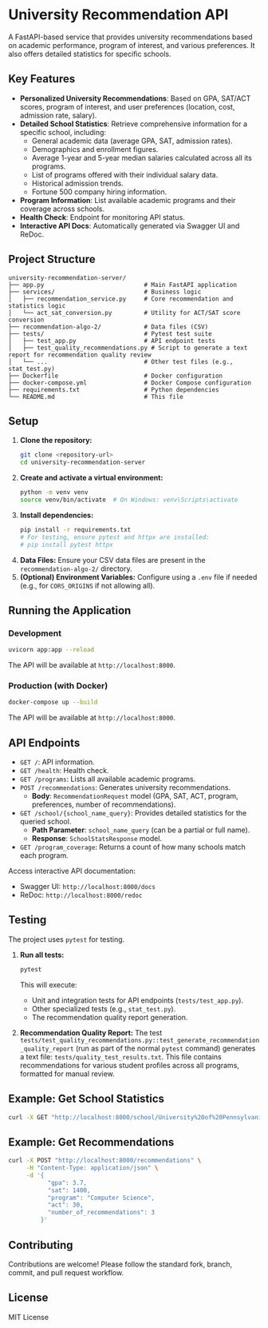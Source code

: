 # University Recommendation API

A FastAPI-based service that provides university recommendations based on academic performance, program of interest, and various preferences. It also offers detailed statistics for specific schools.

## Key Features

-   **Personalized University Recommendations**: Based on GPA, SAT/ACT scores, program of interest, and user preferences (location, cost, admission rate, salary).
-   **Detailed School Statistics**: Retrieve comprehensive information for a specific school, including:
    -   General academic data (average GPA, SAT, admission rates).
    -   Demographics and enrollment figures.
    -   Average 1-year and 5-year median salaries calculated across all its programs.
    -   List of programs offered with their individual salary data.
    -   Historical admission trends.
    -   Fortune 500 company hiring information.
-   **Program Information**: List available academic programs and their coverage across schools.
-   **Health Check**: Endpoint for monitoring API status.
-   **Interactive API Docs**: Automatically generated via Swagger UI and ReDoc.

## Project Structure

```
university-recommendation-server/
├── app.py                            # Main FastAPI application
├── services/                         # Business logic
│   ├── recommendation_service.py     # Core recommendation and statistics logic
│   └── act_sat_conversion.py         # Utility for ACT/SAT score conversion
├── recommendation-algo-2/            # Data files (CSV)
├── tests/                            # Pytest test suite
│   ├── test_app.py                   # API endpoint tests
│   ├── test_quality_recommendations.py # Script to generate a text report for recommendation quality review
│   └── ...                           # Other test files (e.g., stat_test.py)
├── Dockerfile                        # Docker configuration
├── docker-compose.yml                # Docker Compose configuration
├── requirements.txt                  # Python dependencies
└── README.md                         # This file
```

## Setup

1.  **Clone the repository:**
    ```bash
    git clone <repository-url>
    cd university-recommendation-server
    ```
2.  **Create and activate a virtual environment:**
    ```bash
    python -m venv venv
    source venv/bin/activate  # On Windows: venv\Scripts\activate
    ```
3.  **Install dependencies:**
    ```bash
    pip install -r requirements.txt
    # For testing, ensure pytest and httpx are installed:
    # pip install pytest httpx
    ```
4.  **Data Files:** Ensure your CSV data files are present in the `recommendation-algo-2/` directory.
5.  **(Optional) Environment Variables:** Configure using a `.env` file if needed (e.g., for `CORS_ORIGINS` if not allowing all).

## Running the Application

### Development

```bash
uvicorn app:app --reload
```
The API will be available at `http://localhost:8000`.

### Production (with Docker)

```bash
docker-compose up --build
```
The API will be available at `http://localhost:8000`.

## API Endpoints

-   `GET /`: API information.
-   `GET /health`: Health check.
-   `GET /programs`: Lists all available academic programs.
-   `POST /recommendations`: Generates university recommendations.
    -   **Body**: `RecommendationRequest` model (GPA, SAT, ACT, program, preferences, number of recommendations).
-   `GET /school/{school_name_query}`: Provides detailed statistics for the queried school.
    -   **Path Parameter**: `school_name_query` (can be a partial or full name).
    -   **Response**: `SchoolStatsResponse` model.
-   `GET /program_coverage`: Returns a count of how many schools match each program.

Access interactive API documentation:
-   Swagger UI: `http://localhost:8000/docs`
-   ReDoc: `http://localhost:8000/redoc`

## Testing

The project uses `pytest` for testing.

1.  **Run all tests:**
    ```bash
    pytest
    ```
    This will execute:
    -   Unit and integration tests for API endpoints (`tests/test_app.py`).
    -   Other specialized tests (e.g., `stat_test.py`).
    -   The recommendation quality report generation.

2.  **Recommendation Quality Report:**
    The test `tests/test_quality_recommendations.py::test_generate_recommendation_quality_report` (run as part of the normal `pytest` command) generates a text file: `tests/quality_test_results.txt`.
    This file contains recommendations for various student profiles across all programs, formatted for manual review.

## Example: Get School Statistics

```bash
curl -X GET "http://localhost:8000/school/University%20of%20Pennsylvania"
```

## Example: Get Recommendations

```bash
curl -X POST "http://localhost:8000/recommendations" \
     -H "Content-Type: application/json" \
     -d '{
           "gpa": 3.7,
           "sat": 1400,
           "program": "Computer Science",
           "act": 30,
           "number_of_recommendations": 3
         }'
```

## Contributing

Contributions are welcome! Please follow the standard fork, branch, commit, and pull request workflow.

## License

MIT License 